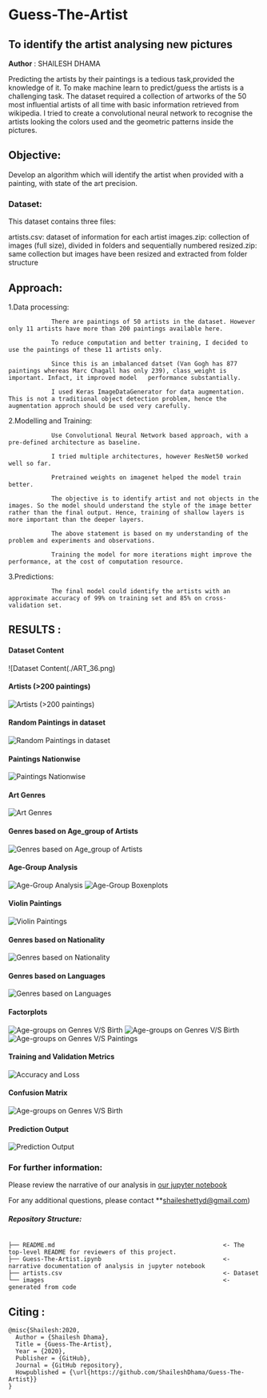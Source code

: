 # Guess-The-Artist
## To identify the artist analysing new pictures

**Author** : SHAILESH DHAMA

Predicting the artists by their paintings is a tedious task,provided the knowledge of it. To make machine learn to predict/guess the artists is a challenging task.
The dataset required a collection of artworks of the 50 most influential artists of all time with basic information retrieved from wikipedia. 
I tried to create a convolutional neural network to recognise the artists looking the colors used and the geometric patterns inside the pictures.

## Objective:

Develop an algorithm which will identify the artist when provided with a painting, with state of the art precision.

### Dataset:

This dataset contains three files:

artists.csv: dataset of information for each artist
images.zip: collection of images (full size), divided in folders and sequentially numbered
resized.zip: same collection but images have been resized and extracted from folder structure
    
## Approach:

1.Data processing:

                There are paintings of 50 artists in the dataset. However only 11 artists have more than 200 paintings available here.

                To reduce computation and better training, I decided to use the paintings of these 11 artists only.

                Since this is an imbalanced datset (Van Gogh has 877 paintings whereas Marc Chagall has only 239), class_weight is important. Infact, it improved model   performance substantially.

                I used Keras ImageDataGenerator for data augmentation. This is not a traditional object detection problem, hence the augmentation approch should be used very carefully.

2.Modelling and Training:

                Use Convolutional Neural Network based approach, with a pre-defined architecture as baseline.

                I tried multiple architectures, however ResNet50 worked well so far.

                Pretrained weights on imagenet helped the model train better.

                The objective is to identify artist and not objects in the images. So the model should understand the style of the image better rather than the final output. Hence, training of shallow layers is more important than the deeper layers.

                The above statement is based on my understanding of the problem and experiments and observations.

                Training the model for more iterations might improve the performance, at the cost of computation resource.

3.Predictions:

                The final model could identify the artists with an approximate accuracy of 99% on training set and 85% on cross-validation set.
           
## RESULTS :

#### Dataset Content
![Dataset Content(./ART_36.png)

#### Artists (>200 paintings)
![Artists (>200 paintings)](./ART_37.png)

#### Random Paintings in dataset
![Random Paintings in dataset](./ART_1.png)

#### Paintings Nationwise
![Paintings Nationwise](./ART_2.png)

#### Art Genres
![Art Genres](./ART_3.png)

#### Genres based on Age_group of Artists
![Genres based on Age_group of Artists](./ART_5.png)

#### Age-Group Analysis
![Age-Group Analysis](./ART_10.png)
![Age-Group Boxenplots](./ART_19.png)

#### Violin Paintings
![Violin Paintings](./ART_13.png)

#### Genres based on Nationality
![Genres based on Nationality](./ART_15.png)

#### Genres based on Languages
![Genres based on Languages](./ART_18.png)

#### Factorplots
![Age-groups on Genres V/S Birth](./ART_27.png)
![Age-groups on Genres V/S Birth](./ART_29.png)
![Age-groups on Genres V/S Paintings](./ART_31.png)

#### Training and Validation Metrics
![Accuracy and Loss](./ART_33.png)

#### Confusion Matrix
![Age-groups on Genres V/S Birth](./ART_34.png)

#### Prediction Output
![Prediction Output](./ART_35.png)

### For further information:

Please review the narrative of our analysis in [our jupyter notebook](./Guess-The-Artist.ipynb)

For any additional questions, please contact **shaileshettyd@gmail.com)

##### Repository Structure:

```

├── README.md                                               <- The top-level README for reviewers of this project.
├── Guess-The-Artist.ipynb                                  <- narrative documentation of analysis in jupyter notebook
├── artists.csv                                             <- Dataset
└── images                                                  <- generated from code

```
## Citing :

```
@misc{Shailesh:2020,
  Author = {Shailesh Dhama},
  Title = {Guess-The-Artist},
  Year = {2020},
  Publisher = {GitHub},
  Journal = {GitHub repository},
  Howpublished = {\url{https://github.com/ShaileshDhama/Guess-The-Artist}}
}
```
